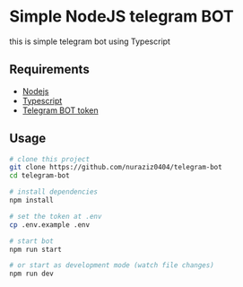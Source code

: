 # Simple NodeJS telegram BOT

this is simple telegram bot using Typescript

## Requirements

 - [Nodejs](https://nodejs.org)
 - [Typescript](https://www.typescriptlang.org/)
 - [Telegram BOT token](https://t.me/BotFather)

## Usage

```bash
# clone this project
git clone https://github.com/nuraziz0404/telegram-bot
cd telegram-bot

# install dependencies
npm install

# set the token at .env
cp .env.example .env

# start bot
npm run start

# or start as development mode (watch file changes)
npm run dev

```